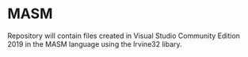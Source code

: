 # MASM
Repository will contain files created in Visual Studio Community Edition 2019 in the MASM language using the Irvine32 libary.
